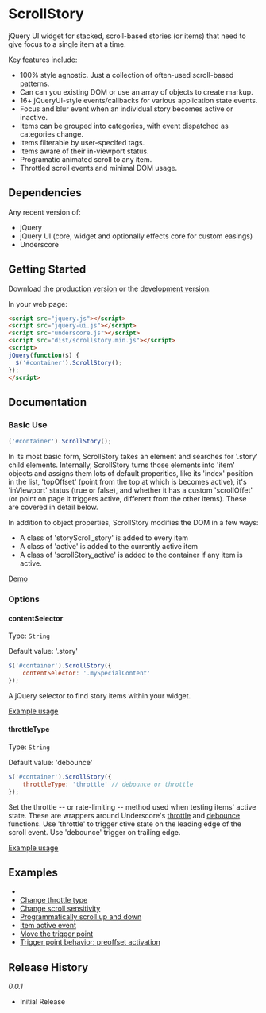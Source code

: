 # ScrollStory

jQuery UI widget for stacked, scroll-based stories (or items) that need to give focus to a single item at a time.

Key features include:
- 100% style agnostic. Just a collection of often-used scroll-based patterns.
- Can can you existing DOM or use an array of objects to create markup.
- 16+ jQueryUI-style events/callbacks for various application state events.
- Focus and blur event when an individual story becomes active or inactive.
- Items can be grouped into categories, with event dispatched as categories change.
- Items filterable by user-specifed tags.
- Items aware of their in-viewport status.
- Programatic animated scroll to any item.
- Throttled scroll events and minimal DOM usage.

## Dependencies
Any recent version of:
- jQuery
- jQuery UI (core, widget and optionally effects core for custom easings)
- Underscore

## Getting Started
Download the [production version][min] or the [development version][max].

[min]: https://raw.github.com/sjwilliams/scrollstory/master/dist/scrollstory.min.js
[max]: https://raw.github.com/sjwilliams/scrollstory/master/dist/scrollstory.js

In your web page:

```html
<script src="jquery.js"></script>
<script src="jquery-ui.js"></script>
<script src="underscore.js"></script>
<script src="dist/scrollstory.min.js"></script>
<script>
jQuery(function($) {
  $('#container').ScrollStory();
});
</script>
```

## Documentation
### Basic Use
```javascript
('#container').ScrollStory();
```
In its most basic form, ScrollStory takes an element and searches for '.story' child elements. Internally, ScrollStory turns those elements into 'item' objects and assigns them lots of default properities, like its 'index' position in the list, 'topOffset' (point from the top at which is becomes active), it's 'inViewport' status (true or false), and whether it has a custom 'scrollOffet' (or point on page it triggers active, different from the other items). These are covered in detail below.

In addition to object properties, ScrollStory modifies the DOM in a few ways: 
* A class of 'storyScroll_story' is added to every item
* A class of 'active' is added to the currently active item
* A class of 'scrollStory_active' is added to the container if any item is active.

[Demo](http://sjwilliams.github.io/scrollstory/examples/basic.html)

### Options
#### contentSelector
Type: `String`

Default value: '.story'

```js
$('#container').ScrollStory({
    contentSelector: '.mySpecialContent'
});
```
A jQuery selector to find story items within your widget.

[Example usage](http://sjwilliams.github.io/scrollstory/examples/customselector.html)

#### throttleType
Type: `String`

Default value: 'debounce'

```js
$('#container').ScrollStory({
    throttleType: 'throttle' // debounce or throttle
});
```
Set the throttle -- or rate-limiting -- method used when testing items' active state. These are wrappers around Underscore's [throttle](http://underscorejs.org/#throttle) and [debounce](http://underscorejs.org/#debounce) functions. Use 'throttle' to trigger ctive state on the leading edge of the scroll event. Use 'debounce' trigger on trailing edge. 

[Example usage](http://sjwilliams.github.io/scrollstory/examples/throttletype.html)

## Examples
* 
* [Change throttle type](http://sjwilliams.github.io/scrollstory/examples/throttletype.html)
* [Change scroll sensitivity](http://sjwilliams.github.io/scrollstory/examples/scrollsensitivity.html)
* [Programmatically scroll up and down](http://sjwilliams.github.io/scrollstory/examples/scrolltoneighbors.html)
* [Item active event](http://sjwilliams.github.io/scrollstory/examples/activeevent.html)
* [Move the trigger point](http://sjwilliams.github.io/scrollstory/examples/triggeroffset.html)
* [Trigger point behavior: preoffset activation](http://sjwilliams.github.io/scrollstory/examples/preoffsetactivation.html)

## Release History
*0.0.1*

* Initial Release
